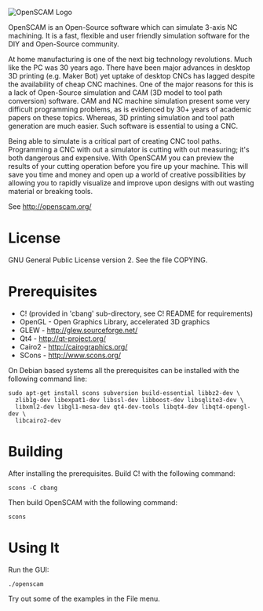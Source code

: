 ![OpenSCAM Logo][1]

OpenSCAM is an ​Open-Source software which can simulate 3-axis NC machining. It is a fast, flexible and user friendly simulation software for the DIY and Open-Source community.

At home manufacturing is one of the next big technology revolutions. Much like the PC was 30 years ago. There have been major advances in desktop 3D printing (e.g. ​Maker Bot) yet uptake of desktop CNCs has lagged despite the availability of ​cheap CNC machines. One of the major reasons for this is a lack of Open-Source simulation and CAM (3D model to tool path conversion) software. CAM and NC machine simulation present some very difficult programming problems, as is evidenced by 30+ years of academic papers on these topics. Whereas, 3D printing simulation and tool path generation are much easier. Such software is essential to using a CNC.

Being able to simulate is a critical part of creating CNC tool paths. Programming a CNC with out a simulator is cutting with out measuring; it's both dangerous and expensive. With OpenSCAM you can preview the results of your cutting operation before you fire up your machine. This will save you time and money and open up a world of creative possibilities by allowing you to rapidly visualize and improve upon designs with out wasting material or breaking tools.

See http://openscam.org/

# License
GNU General Public License version 2.  See the file COPYING.

# Prerequisites
  - C! (provided in 'cbang' sub-directory, see C! README for requirements)
  - OpenGL - Open Graphics Library, accelerated 3D graphics
  - GLEW   - http://glew.sourceforge.net/
  - Qt4    - http://qt-project.org/
  - Cairo2 - http://cairographics.org/
  - SCons  - http://www.scons.org/

On Debian based systems all the prerequisites can be installed with the following command line:

    sudo apt-get install scons subversion build-essential libbz2-dev \
      zlib1g-dev libexpat1-dev libssl-dev libboost-dev libsqlite3-dev \
      libxml2-dev libgl1-mesa-dev qt4-dev-tools libqt4-dev libqt4-opengl-dev \
      libcairo2-dev


# Building
After installing the prerequisites.  Build C! with the following command:

    scons -C cbang

Then build OpenSCAM with the following command:

    scons

# Using It

Run the GUI:

    ./openscam

Try out some of the examples in the File menu.


[1]: https://raw.github.com/jcoffland/OpenSCAM/master/images/openscam-logo.png
